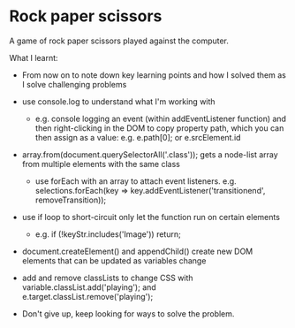# Rock paper scissors
A game of rock paper scissors played against the computer.

What I learnt:
- From now on to note down key learning points and how I solved them as I solve challenging problems

- use console.log to understand what I'm working with 
    - e.g. console logging an event (within addEventListener function) and then right-clicking in the DOM to copy property path, which you can then assign as a value: e.g. e.path[0]; or e.srcElement.id 

- array.from(document.querySelectorAll('.class')); gets a node-list array from multiple elements with the same class
    - use forEach with an array to attach event listeners. e.g. selections.forEach(key => key.addEventListener('transitionend', removeTransition));

- use if loop to short-circuit only let the function run on certain elements 
    - e.g. if (!keyStr.includes('Image')) return;

- document.createElement() and appendChild() create new DOM elements that can be updated as variables change

- add and remove classLists to change CSS with variable.classList.add('playing'); and e.target.classList.remove('playing');

- Don't give up, keep looking for ways to solve the problem.